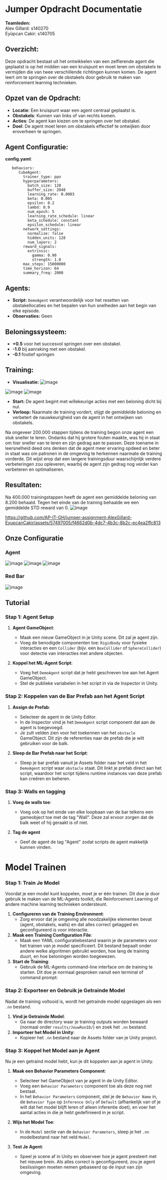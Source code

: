 # Jumper Opdracht Documentatie
**Teamleden:**  
Alex Gillard: s140270  
Eyüpcan Cakir: s140705


## Overzicht:
Deze opdracht bestaat uit het ontwikkelen van een zelflerende agent die geplaatst is op het midden van een kruispunt en moet leren om obstakels te vermijden die van twee verschillende richtingen kunnen komen. De agent leert om te springen over de obstakels door gebruik te maken van reinforcement learning technieken.

## Opzet van de Opdracht:
* **Locatie**: Een kruispunt waar een agent centraal geplaatst is.
* **Obstakels**: Kunnen van links of van rechts komen.
* **Acties**: De agent kan kiezen om te springen over het obstakel.
* **Doel**: De agent moet leren om obstakels effectief te ontwijken door eroverheen te springen.

## Agent Configuratie:
**config.yaml**:

       behaviors:
          CubeAgent:
            trainer_type: ppo
            hyperparameters:
              batch_size: 128
              buffer_size: 2048
              learning_rate: 0.0003
              beta: 0.005
              epsilon: 0.2
              lambd: 0.9
              num_epoch: 5
              learning_rate_schedule: linear
              beta_schedule: constant
              epsilon_schedule: linear
            network_settings:
              normalize: false
              hidden_units: 128
              num_layers: 2
            reward_signals:
              extrinsic:
                gamma: 0.90
                strength: 1.0
            max_steps: 15000000
            time_horizon: 64
            summary_freq: 2000

## Agents:

-   **Script:** `DemoAgent` verantwoordelijk voor het resetten van obstakellocaties en het bepalen van hun snelheden aan het begin van elke episode.
-   **Observaties:** Geen

## Beloningssysteem:

- **+0.5** voor het succesvol springen over een obstakel.
- **-1.0** bij aanraking met een obstakel.
- **-0.1** foutief springen

## Training:

-   **Visualisatie:** ![image](https://github.com/AP-IT-GH/jumper-assignment-AlexGillard-EyupcanCakir/assets/57497005/afa21f49-0dac-4d9a-9939-3e62f7161f64)

![image](https://github.com/AP-IT-GH/jumper-assignment-AlexGillard-EyupcanCakir/assets/57497005/8ac8bf55-9514-4839-a97d-73544f4ccef1)
![image](https://github.com/AP-IT-GH/jumper-assignment-AlexGillard-EyupcanCakir/assets/57497005/5add8be9-604b-44f1-a5ef-aa6e8d02c6cf)

-   **Start:** De agent begint met willekeurige acties met een beloning dicht bij nul.
-   **Verloop:** Naarmate de training vordert, stijgt de gemiddelde beloning en verbetert de nauwkeurigheid van de agent in het ontwijken van obstakels.

Na ongeveer 200.000 stappen tijdens de training begon onze agent een stuk sneller te leren. Ondanks dat hij grotere fouten maakte, was hij in staat om hier sneller van te leren en zijn gedrag aan te passen. Deze toename in leersnelheid deed ons denken dat de agent meer ervaring opdeed en beter in staat was om patronen in de omgeving te herkennen naarmate de training vorderde. Dit wijst erop dat een langere trainingsduur waarschijnlijk verdere verbeteringen zou opleveren, waarbij de agent zijn gedrag nog verder kan verbeteren en optimaliseren.

## Resultaten:

Na 400.000 trainingstappen heeft de agent een gemiddelde beloning van 8.200 behaald. Tegen het einde van de training behaalde we een gemiddelde STD reward van 0.
![image](https://github.com/AP-IT-GH/jumper-assignment-AlexGillard-EyupcanCakir/assets/57497005/2d2dbd21-8fbd-4cde-adcd-32a0f1e947c1)


https://github.com/AP-IT-GH/jumper-assignment-AlexGillard-EyupcanCakir/assets/57497005/f4662d0b-4dc7-4b3c-8b2c-ec4ea2ffc813

## Onze Configuratie
### Agent
![image](https://github.com/AP-IT-GH/jumper-assignment-AlexGillard-EyupcanCakir/assets/57497005/888a5905-3c84-4499-b6ba-0a7582a4cb81)
![image](https://github.com/AP-IT-GH/jumper-assignment-AlexGillard-EyupcanCakir/assets/57497005/40b4c8eb-bf8d-44eb-9c10-d32529d6d7dc)
![image](https://github.com/AP-IT-GH/jumper-assignment-AlexGillard-EyupcanCakir/assets/57497005/e176c7cd-1b95-4bcd-b009-077cea9f9ff9)

### Red Bar
![image](https://github.com/AP-IT-GH/jumper-assignment-AlexGillard-EyupcanCakir/assets/57497005/874ab6fc-fd94-4d6a-b1b9-adaeb0a145c6)


## Tutorial
### **Stap 1**: Agent Setup

1.  **Agent GameObject**:
    
    -   Maak een nieuw GameObject in je Unity scene. Dit zal je agent zijn.
    -   Voeg de benodigde componenten toe: `Rigidbody` voor fysieke interacties en een `Collider` (bijv. een `BoxCollider` of `SphereCollider`) voor detectie van interacties met andere objecten.
2.  **Koppel het ML-Agent Script**:
    
    -   Voeg het `DemoAgent` script dat je hebt geschreven toe aan het Agent GameObject.
    -   Stel de publieke variabelen in het script in via de Inspector in Unity.


### **Stap 2**: Koppelen van de Bar Prefab aan het Agent Script

1.  **Assign de Prefab**:
    
    -   Selecteer de agent in de Unity Editor.
    -   In de Inspector vind je het `DemoAgent` script component dat aan de agent is toegevoegd.
    -   Je zult velden zien voor het toekennen van het `obstacle` GameObject. Dit zijn de referenties naar de prefab die je wilt gebruiken voor de balk.
2.  **Sleep de Bar Prefab naar het Script**:
    
    -   Sleep je bar prefab vanuit je Assets folder naar het veld in het `DemoAgent` script waar `obstacle` staat. Dit linkt je prefab direct aan het script, waardoor het script tijdens runtime instances van deze prefab kan creëren en beheren.
### **Stap 3**: Walls en tagging
1.  **Voeg de walls toe**:
    
    -   Voeg ook op het einde van elke loopbaan van de bar telkens een gameobject toe met de tag "Wall". Deze zal ervoor zorgen dat de balk weet of hij geraakt is of niet.
 2. **Tag de agent**
	-   Geef de agent de tag "Agent" zodat scripts de agent makkelijk kunnen vinden.

# Model Trainen
### Stap 1: Train Je Model

Voordat je een model kunt koppelen, moet je er één trainen. Dit doe je door gebruik te maken van de ML-Agents toolkit, die Reinforcement Learning of andere machine learning technieken ondersteunt.

1.  **Configureren van de Training Environment**:
    -   Zorg ervoor dat je omgeving alle noodzakelijke elementen bevat (agent, obstakels, walls) en dat alles correct getagged en geconfigureerd is voor interactie.
2.  **Maak een Training Configuration File**:
    -   Maak een YAML configuratiebestand waarin je de parameters voor het trainen van je model specificeert. Dit bestand bepaalt onder andere welke algoritmen gebruikt worden, hoe lang de training duurt, en hoe beloningen worden toegewezen.
3.  **Start de Training**:
    -   Gebruik de ML-Agents command-line interface om de training te starten. Dit doe je normaal gesproken vanuit een terminal of command prompt:

### **Stap 2**: Exporteer en Gebruik je Getrainde Model

Nadat de training voltooid is, wordt het getrainde model opgeslagen als een `.nn` bestand.

1.  **Vind je Getrainde Model**:
    -   Ga naar de directory waar je training outputs worden bewaard (normaal onder `results/JouwRunID/`) en zoek het `.nn` bestand.
2.  **Importeer het Model in Unity**:
    -   Kopieer het `.nn` bestand naar de Assets folder van je Unity project.

### **Stap 3**: Koppel het Model aan je Agent

Nu je een getraind model hebt, kun je dit koppelen aan je agent in Unity.

1.  **Maak een Behavior Parameters Component**:
    
    -   Selecteer het GameObject van je agent in de Unity Editor.
    -   Voeg een `Behavior Parameters` component toe als deze nog niet bestaat.
    -   In het `Behavior Parameters` component, stel je de `Behavior Name` in, de `Behavior Type` op `Inference Only` of `Default` (afhankelijk van of je wilt dat het model blijft leren of alleen inferentie doet), en voer het aantal acties in die je hebt gedefinieerd in je script.
2.  **Wijs het Model Toe**:
    
    -   In de `Model` sectie van de `Behavior Parameters`, sleep je het `.nn` modelbestand naar het veld `Model`.
3.  **Test Je Agent**:
    
    -   Speel je scene af in Unity en observeer hoe je agent presteert met het nieuwe brein. Als alles correct is geconfigureerd, zou je agent beslissingen moeten nemen gebaseerd op de input van zijn omgeving.
